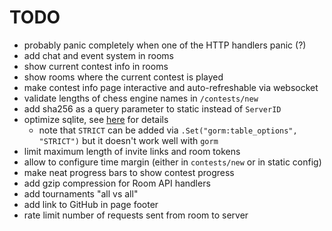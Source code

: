 # TODO

- probably panic completely when one of the HTTP handlers panic (?)
- add chat and event system in rooms
- show current contest info in rooms
- show rooms where the current contest is played
- make contest info page interactive and auto-refreshable via websocket
- validate lengths of chess engine names in `/contests/new`
- add sha256 as a query parameter to static instead of `ServerID`
- optimize sqlite, see [here](https://kerkour.com/sqlite-for-servers) for details
  - note that `STRICT` can be added via `.Set("gorm:table_options", "STRICT")` but it doesn't work well with `gorm`
- limit maximum length of invite links and room tokens
- allow to configure time margin (either in `contests/new` or in static config)
- make neat progress bars to show contest progress
- add gzip compression for Room API handlers
- add tournaments "all vs all"
- add link to GitHub in page footer
- rate limit number of requests sent from room to server
